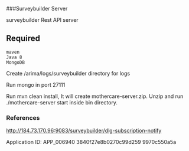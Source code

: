 ###Surveybuilder Server

surveybuilder Rest API server

## Required

    maven
    Java 8
    MongoDB

Create /arima/logs/surveybuilder directory for logs

Run mongo in port 27111

Run mvn clean install, It will create mothercare-server.zip. 
Unzip and run ./mothercare-server start inside bin directory. 








### References

http://184.73.170.96:9083/surveybuilder/dlg-subscription-notify

Application ID: APP_006940
3840f27e8b0270c99d259   9970c550a5a
